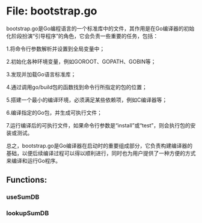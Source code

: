 # File: bootstrap.go

bootstrap.go是Go编程语言的一个标准库中的文件，其作用是在Go编译器的初始化阶段扮演“引导程序”的角色，它会负责一些重要的任务，包括：

1.将命令行参数解析并设置到全局变量中；

2.初始化各种环境变量，例如GOROOT、GOPATH、GOBIN等；

3.发现并加载Go语言标准库；

4.通过调用go/build包的函数找到命令行所指定的包的位置；

5.搭建一个最小的编译环境，必须满足某些依赖项，例如C编译器等；

6.编译指定的Go包，并生成可执行文件；

7.运行编译后的可执行文件，如果命令行参数是“install”或“test”，则会执行包的安装或测试。

总之，bootstrap.go是Go编译器在启动时的重要组成部分，它负责构建编译器的基础，以便后续编译过程可以得以顺利进行，同时也为用户提供了一种方便的方式来编译和运行Go程序。

## Functions:

### useSumDB





### lookupSumDB





